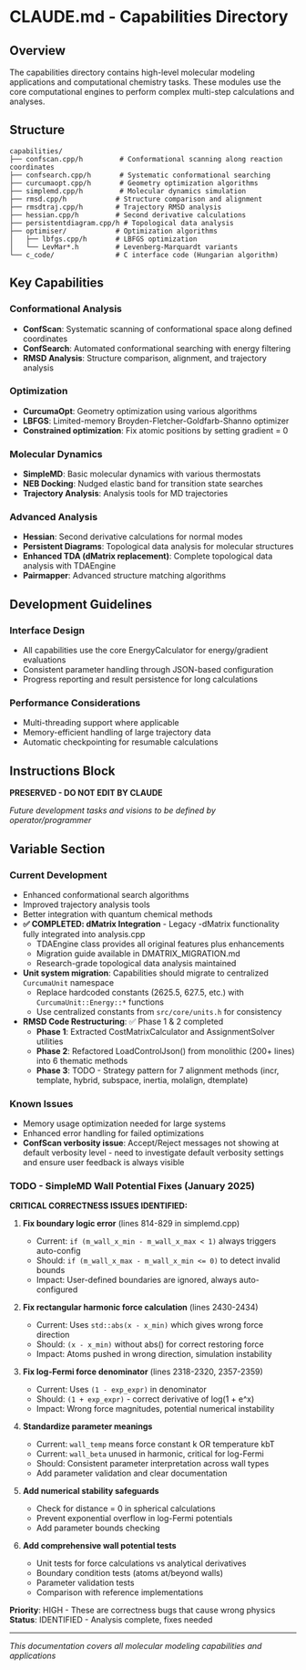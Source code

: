 # CLAUDE.md - Capabilities Directory

## Overview

The capabilities directory contains high-level molecular modeling applications and computational chemistry tasks. These modules use the core computational engines to perform complex multi-step calculations and analyses.

## Structure

```
capabilities/
├── confscan.cpp/h         # Conformational scanning along reaction coordinates
├── confsearch.cpp/h       # Systematic conformational searching
├── curcumaopt.cpp/h       # Geometry optimization algorithms
├── simplemd.cpp/h         # Molecular dynamics simulation
├── rmsd.cpp/h            # Structure comparison and alignment
├── rmsdtraj.cpp/h        # Trajectory RMSD analysis
├── hessian.cpp/h         # Second derivative calculations
├── persistentdiagram.cpp/h # Topological data analysis
├── optimiser/            # Optimization algorithms
│   ├── lbfgs.cpp/h       # LBFGS optimization
│   └── LevMar*.h         # Levenberg-Marquardt variants
└── c_code/               # C interface code (Hungarian algorithm)
```

## Key Capabilities

### Conformational Analysis
- **ConfScan**: Systematic scanning of conformational space along defined coordinates
- **ConfSearch**: Automated conformational searching with energy filtering
- **RMSD Analysis**: Structure comparison, alignment, and trajectory analysis

### Optimization
- **CurcumaOpt**: Geometry optimization using various algorithms
- **LBFGS**: Limited-memory Broyden-Fletcher-Goldfarb-Shanno optimizer
- **Constrained optimization**: Fix atomic positions by setting gradient = 0

### Molecular Dynamics
- **SimpleMD**: Basic molecular dynamics with various thermostats
- **NEB Docking**: Nudged elastic band for transition state searches
- **Trajectory Analysis**: Analysis tools for MD trajectories

### Advanced Analysis
- **Hessian**: Second derivative calculations for normal modes
- **Persistent Diagrams**: Topological data analysis for molecular structures
- **Enhanced TDA (dMatrix replacement)**: Complete topological data analysis with TDAEngine
- **Pairmapper**: Advanced structure matching algorithms

## Development Guidelines

### Interface Design
- All capabilities use the core EnergyCalculator for energy/gradient evaluations
- Consistent parameter handling through JSON-based configuration
- Progress reporting and result persistence for long calculations

### Performance Considerations
- Multi-threading support where applicable
- Memory-efficient handling of large trajectory data
- Automatic checkpointing for resumable calculations

## Instructions Block

**PRESERVED - DO NOT EDIT BY CLAUDE**

*Future development tasks and visions to be defined by operator/programmer*

## Variable Section

### Current Development
- Enhanced conformational search algorithms
- Improved trajectory analysis tools
- Better integration with quantum chemical methods
- **✅ COMPLETED: dMatrix Integration** - Legacy -dMatrix functionality fully integrated into analysis.cpp
  - TDAEngine class provides all original features plus enhancements
  - Migration guide available in DMATRIX_MIGRATION.md
  - Research-grade topological data analysis maintained
- **Unit system migration**: Capabilities should migrate to centralized `CurcumaUnit` namespace
  - Replace hardcoded constants (2625.5, 627.5, etc.) with `CurcumaUnit::Energy::*` functions
  - Use centralized constants from `src/core/units.h` for consistency
- **RMSD Code Restructuring**: ✅ Phase 1 & 2 completed
  - **Phase 1**: Extracted CostMatrixCalculator and AssignmentSolver utilities
  - **Phase 2**: Refactored LoadControlJson() from monolithic (200+ lines) into 6 thematic methods
  - **Phase 3**: TODO - Strategy pattern for 7 alignment methods (incr, template, hybrid, subspace, inertia, molalign, dtemplate)

### Known Issues
- Memory usage optimization needed for large systems
- Enhanced error handling for failed optimizations
- **ConfScan verbosity issue**: Accept/Reject messages not showing at default verbosity level - need to investigate default verbosity settings and ensure user feedback is always visible

### TODO - SimpleMD Wall Potential Fixes (January 2025)
**CRITICAL CORRECTNESS ISSUES IDENTIFIED:**

1. **Fix boundary logic error** (lines 814-829 in simplemd.cpp)
   - Current: `if (m_wall_x_min - m_wall_x_max < 1)` always triggers auto-config
   - Should: `if (m_wall_x_max - m_wall_x_min <= 0)` to detect invalid bounds
   - Impact: User-defined boundaries are ignored, always auto-configured

2. **Fix rectangular harmonic force calculation** (lines 2430-2434)
   - Current: Uses `std::abs(x - x_min)` which gives wrong force direction
   - Should: `(x - x_min)` without abs() for correct restoring force
   - Impact: Atoms pushed in wrong direction, simulation instability

3. **Fix log-Fermi force denominator** (lines 2318-2320, 2357-2359)
   - Current: Uses `(1 - exp_expr)` in denominator
   - Should: `(1 + exp_expr)` - correct derivative of log(1 + e^x)
   - Impact: Wrong force magnitudes, potential numerical instability

4. **Standardize parameter meanings**
   - Current: `wall_temp` means force constant k OR temperature kbT
   - Current: `wall_beta` unused in harmonic, critical for log-Fermi
   - Should: Consistent parameter interpretation across wall types
   - Add parameter validation and clear documentation

5. **Add numerical stability safeguards**
   - Check for distance = 0 in spherical calculations
   - Prevent exponential overflow in log-Fermi potentials
   - Add parameter bounds checking

6. **Add comprehensive wall potential tests**
   - Unit tests for force calculations vs analytical derivatives
   - Boundary condition tests (atoms at/beyond walls)
   - Parameter validation tests
   - Comparison with reference implementations

**Priority**: HIGH - These are correctness bugs that cause wrong physics
**Status**: IDENTIFIED - Analysis complete, fixes needed

---

*This documentation covers all molecular modeling capabilities and applications*